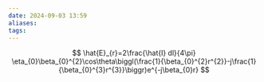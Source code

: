 ```yaml
---
date: 2024-09-03 13:59
aliases: 
tags: 
---
```

$$
\hat{E}_{r}=2\frac{\hat{I} dl}{4\pi} \eta_{0}\beta_{0}^{2}\cos\theta\biggl(\frac{1}{\beta_{0}^{2}r^{2}}-j\frac{1}{\beta_{0}^{3}r^{3}}\biggr)e^{-j\beta_{0}r}
$$